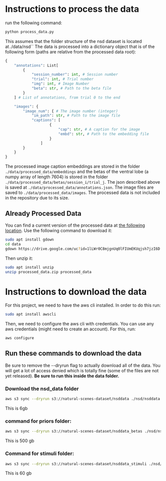 # Instructions to process the data
run the following command:
```bash
python process_data.py
```
This assumes that the folder structure of the nsd dataset is located at`.`/data/nsd``
The data is processed into a dictionary object that is of the following form (paths are relative from the processed data root):

```python
{
    "annotations": List[
        {
            "session_number": int, # Session number
            "trial": int, # Trial number
            "img": int, # Image Number
            "beta": str, # Path to the beta file
        }
    ] # List of annotations, from trial 0 to the end

    "images": {
        "image_num": { # The image number (integer)
            "im_path": str, # Path to the image file
            "captions": [
                    {
                        "cap": str, # A caption for the image
                        "embd": str, # Path to the embedding file 
                    }
                ]
        }
    }
}

```
The processed image caption embeddings are stored in the folder ``./data/processed_data/embeddings`` and the betas of the ventral lobe (a numpy array of length 7604) is stored in the folder ``./data/processed_data/betas/session_i/trial_j``. The json described above is saved at ``./data/processed_data/annotations.json``. The image files are saved to ``./data/processed_data/images``. The processed data is not included in the repository due to its size.

## Already Processed Data
You can find a current version of the processed data at [the following location](https://drive.google.com/file/d/1lLWr0C8mjgnUq0lFIUmEKUqjsh7jzI6D/view?usp=sharing). Use the following command to download it:
```bash
sudo apt install gdown
cd data
gdown https://drive.google.com/uc?id=1lLWr0C8mjgnUq0lFIUmEKUqjsh7jzI6D
```
Then unzip it:
```bash
sudo apt install unzip
unzip processed_data.zip processed_data
```

# Instructions to download the data

For this project, we need to have the aws cli installed. In order to do this run:
```bash
sudo apt install awscli
```

Then, we need to configure the aws cli with credentials. You can use any aws credentials (might need to create an account). For this, run:
```bash
aws configure
```

## Run these commands to download the data
Be sure to remove the --dryrun flag to actually download all of the data. You will get a lot of access denied which is totally fine (some of the files are not yet released).
**Be sure to run this inside the data folder.**

### Download the nsd_data folder
```bash
aws s3 sync --dryrun s3://natural-scenes-dataset/nsddata ./nsd/nsddata --exclude "*func1mm*" --exclude "*subj02*" --exclude "*subj03*" --exclude "*subj04*" --exclude "*subj05*" --exclude "*subj06*" --exclude "*subj07*" --exclude "*subj08*"
```
This is 6gb

### command for priors folder:
```bash
aws s3 sync --dryrun s3://natural-scenes-dataset/nsddata_betas ./nsd/nsddata_betas --exclude "*func1mm*" --exclude "*subj02*" --exclude "*subj03*" --exclude "*subj04*" --exclude "*subj05*" --exclude "*subj06*" --exclude "*subj07*" --exclude "*subj08*"
```
This is 500 gb

### Command for stimuli folder:
```bash
aws s3 sync --dryrun s3://natural-scenes-dataset/nsddata_stimuli ./nsd/nsddata_stimuli --exclude "*func1mm*" --exclude "*subj02*" --exclude "*subj03*" --exclude "*subj04*" --exclude "*subj05*" --exclude "*subj06*" --exclude "*subj07*" --exclude "*subj08*"
```
This is 60 gb
